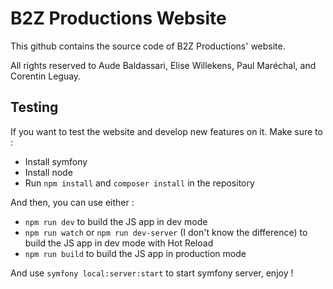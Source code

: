 # B2Z Productions Website

This github contains the source code of B2Z Productions' website.

All rights reserved to Aude Baldassari, Elise Willekens, Paul Maréchal, and Corentin Leguay.

## Testing

If you want to test the website and develop new features on it. Make sure to :
- Install symfony
- Install node
- Run `npm install` and `composer install` in the repository

And then, you can use either :
- `npm run dev` to build the JS app in dev mode
- `npm run watch` or `npm run dev-server` (I don't know the difference) to build the JS app in dev mode with Hot Reload
- `npm run build` to build the JS app in production mode

And use `symfony local:server:start` to start symfony server, enjoy !
